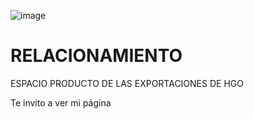 ![image](https://github.com/user-attachments/assets/ef9f3f9d-d2f9-4998-bd4c-0014bb22cf72)

# RELACIONAMIENTO
 ESPACIO PRODUCTO DE LAS EXPORTACIONES DE HGO

Te invito a ver mi página
